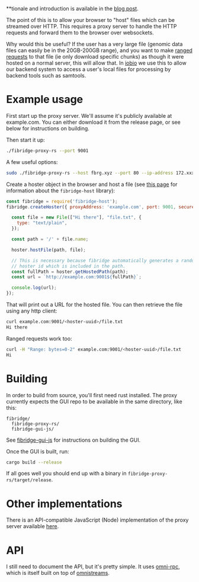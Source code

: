 **tionale and introduction is available in the
[blog post](iobio.io/2019/06/12/introducing-fibridge/).

The point of this is to allow your browser to "host" files which can be
streamed over HTTP. This requires a proxy server to handle the HTTP requests
and forward them to the browser over websockets.

Why would this be useful? If the user has a very large file (genomic data files
can easily be in the 20GB-200GB range), and you want to make
[ranged requests](https://developer.mozilla.org/en-US/docs/Web/HTTP/Range_requests)
to that file (ie only download specific chunks) as though it were hosted on a
normal server, this will allow that. In [iobio](http://iobio.io/) we use this
to allow our backend system to access a user's local files for processing by
backend tools such as samtools.

# Example usage

First start up the proxy server. We'll assume it's publicly available at
example.com. You can either download it from the release page, or see
below for instructions on building.

Then start it up:

```bash
./fibridge-proxy-rs --port 9001
```

A few useful options:

```bash
sudo ./fibridge-proxy-rs --host fbrg.xyz --port 80 --ip-address 172.xxx.x.x --key keyfile.pem --cert certfile.pem --secure-port 443
```

Create a hoster object in the browser and host a file (see
[this page](https://github.com/anderspitman/fibridge-host-js) for information
about the `fibridge-host` library):

```javascript
const fibridge = require('fibridge-host');
fibridge.createHoster({ proxyAddress: 'example.com', port: 9001, secure: false }).then((hoster) => {

  const file = new File(["Hi there"], "file.txt", {
    type: "text/plain",
  });

  const path = '/' + file.name;

  hoster.hostFile(path, file);

  // This is necessary because fibridge automatically generates a randomized
  // hoster id which is included in the path.
  const fullPath = hoster.getHostedPath(path);
  const url = `http://example.com:9001${fullPath}`;

  console.log(url);
});
```

That will print out a URL for the hosted file. You can then retrieve the file
using any http client:

```bash
curl example.com:9001/<hoster-uuid>/file.txt
Hi there
```

Ranged requests work too:
```bash
curl -H "Range: bytes=0-2" example.com:9001/<hoster-uuid>/file.txt
Hi
```

# Building
In order to build from source, you'll first need rust installed. The proxy currently expects
the GUI repo to be available in the same directory, like this:

```
fibridge/
  fibridge-proxy-rs/
  fibridge-gui-js/
```
  
See [fibridge-gui-js](https://github.com/anderspitman/fibridge-gui-js) for instructions
on building the GUI.

Once the GUI is built, run:

```bash
cargo build --release
```

If all goes well you should end up with a binary in `fibridge-proxy-rs/target/release`.

# Other implementations
There is an API-compatible JavaScript (Node) implementation of the proxy server
available
[here](https://github.com/anderspitman/fibridge-proxy-js).

# API
I still need to document the API, but it's pretty simple. It uses
[omni-rpc](https://github.com/omnistreams/omni-rpc-spec), which is
itself built on top of
[omnistreams](https://github.com/omnistreams/omnistreams-spec).
